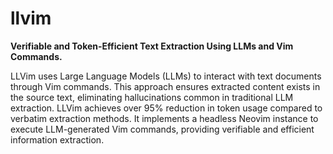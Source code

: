 # llvim
**Verifiable and Token-Efficient Text Extraction Using LLMs and Vim Commands.**


LLVim uses Large Language Models (LLMs) to interact with text documents through Vim commands. This approach ensures extracted content exists in the source text, eliminating hallucinations common in traditional LLM extraction. LLVim achieves over 95% reduction in token usage compared to verbatim extraction methods. It implements a headless Neovim instance to execute LLM-generated Vim commands, providing verifiable and efficient information extraction.
